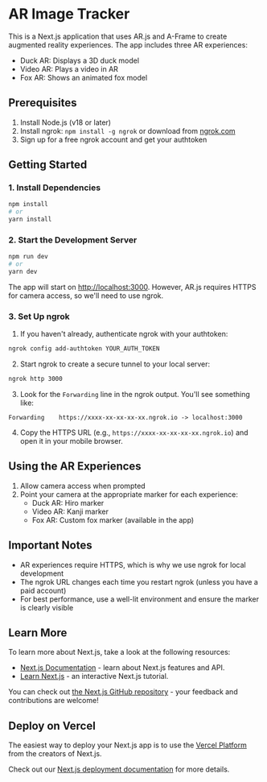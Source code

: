 # AR Image Tracker

This is a Next.js application that uses AR.js and A-Frame to create augmented reality experiences. The app includes three AR experiences:
- Duck AR: Displays a 3D duck model
- Video AR: Plays a video in AR
- Fox AR: Shows an animated fox model

## Prerequisites

1. Install Node.js (v18 or later)
2. Install ngrok: `npm install -g ngrok` or download from [ngrok.com](https://ngrok.com)
3. Sign up for a free ngrok account and get your authtoken

## Getting Started

### 1. Install Dependencies

```bash
npm install
# or
yarn install
```

### 2. Start the Development Server

```bash
npm run dev
# or
yarn dev
```

The app will start on [http://localhost:3000](http://localhost:3000). However, AR.js requires HTTPS for camera access, so we'll need to use ngrok.

### 3. Set Up ngrok

1. If you haven't already, authenticate ngrok with your authtoken:
```bash
ngrok config add-authtoken YOUR_AUTH_TOKEN
```

2. Start ngrok to create a secure tunnel to your local server:
```bash
ngrok http 3000
```

3. Look for the `Forwarding` line in the ngrok output. You'll see something like:
```
Forwarding    https://xxxx-xx-xx-xx-xx.ngrok.io -> localhost:3000
```

4. Copy the HTTPS URL (e.g., `https://xxxx-xx-xx-xx-xx.ngrok.io`) and open it in your mobile browser.

## Using the AR Experiences

1. Allow camera access when prompted
2. Point your camera at the appropriate marker for each experience:
   - Duck AR: Hiro marker
   - Video AR: Kanji marker
   - Fox AR: Custom fox marker (available in the app)

## Important Notes

- AR experiences require HTTPS, which is why we use ngrok for local development
- The ngrok URL changes each time you restart ngrok (unless you have a paid account)
- For best performance, use a well-lit environment and ensure the marker is clearly visible

## Learn More

To learn more about Next.js, take a look at the following resources:

- [Next.js Documentation](https://nextjs.org/docs) - learn about Next.js features and API.
- [Learn Next.js](https://nextjs.org/learn) - an interactive Next.js tutorial.

You can check out [the Next.js GitHub repository](https://github.com/vercel/next.js) - your feedback and contributions are welcome!

## Deploy on Vercel

The easiest way to deploy your Next.js app is to use the [Vercel Platform](https://vercel.com/new?utm_medium=default-template&filter=next.js&utm_source=create-next-app&utm_campaign=create-next-app-readme) from the creators of Next.js.

Check out our [Next.js deployment documentation](https://nextjs.org/docs/app/building-your-application/deploying) for more details.
